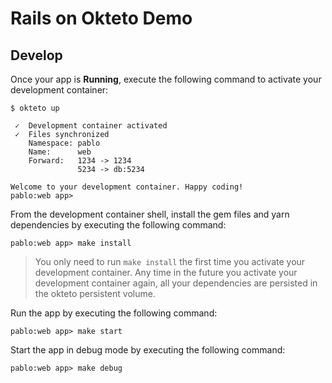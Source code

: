 # Rails on Okteto Demo

## Develop

Once your app is **Running**, execute the following command to activate your development container:

```command
$ okteto up
```

```
 ✓  Development container activated
 ✓  Files synchronized
    Namespace: pablo
    Name:      web
    Forward:   1234 -> 1234
               5234 -> db:5234

Welcome to your development container. Happy coding!
pablo:web app>
```

From the development container shell, install the gem files and yarn dependencies by executing the following command:

```command
pablo:web app> make install
```

> You only need to run `make install` the first time you activate your development container. Any time in the future you activate your development container again, all your dependencies are persisted in the okteto persistent volume.

Run the app by executing the following command:

```command
pablo:web app> make start
```

Start the app in debug mode by executing the following command:

```command
pablo:web app> make debug
```

